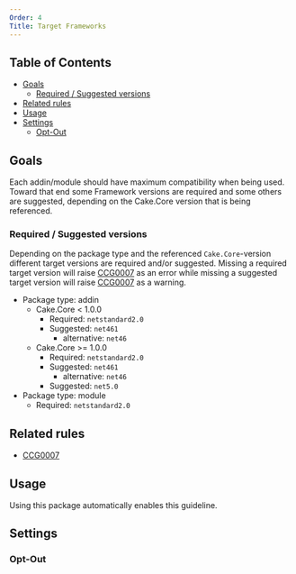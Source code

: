 ```yaml
---
Order: 4
Title: Target Frameworks
---
```


<!-- START doctoc generated TOC please keep comment here to allow auto update -->
<!-- DON'T EDIT THIS SECTION, INSTEAD RE-RUN doctoc TO UPDATE -->
## Table of Contents

- [Goals](#goals)
  - [Required / Suggested versions](#required--suggested-versions)
- [Related rules](#related-rules)
- [Usage](#usage)
- [Settings](#settings)
  - [Opt-Out](#opt-out)

<!-- END doctoc generated TOC please keep comment here to allow auto update -->

## Goals

Each addin/module should have maximum compatibility when being used. Toward that end some Framework versions are required and some others are 
suggested, depending on the Cake.Core version that is being referenced. 

### Required / Suggested versions

Depending on the package type and the referenced `Cake.Core`-version different target versions are required and/or suggested.
Missing a required target version will raise [CCG0007](../rules/ccg0007) as an error
while missing a suggested target version will raise [CCG0007](../rules/ccg0007) as a warning.

* Package type: addin
  * Cake.Core < 1.0.0
    * Required: `netstandard2.0`
    * Suggested: `net461`
      * alternative: `net46`
  * Cake.Core >= 1.0.0
    * Required: `netstandard2.0`
    * Suggested: `net461`
      * alternative: `net46`
    * Suggested: `net5.0`
* Package type: module
  * Required: `netstandard2.0`

## Related rules

 * [CCG0007](../rules/ccg0007)

## Usage

Using this package automatically enables this guideline.

## Settings

### Opt-Out

<?! Include "../settings/fragments/OmitTargetFramework.md" /?>
